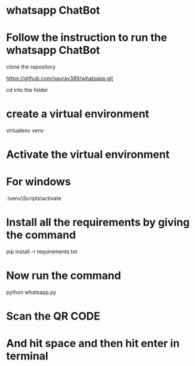 # whatsapp ChatBot

# Follow the instruction to run the whatsapp ChatBot

clone the repository 

https://github.com/saurav389/whatsapp.git

cd into the folder

# create a virtual environment

virtualenv venv

# Activate the virtual environment

# For windows
.\venv\Scripts\activate

# Install all the requirements by giving the command
pip install -r requirements.txt

# Now run the command

python whatsapp.py

# Scan the QR CODE
# And hit space and then hit enter in terminal
